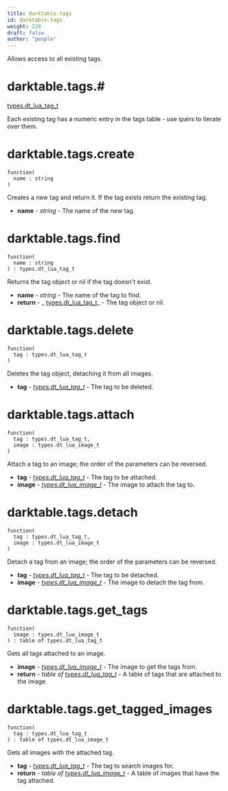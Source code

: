 ```yaml
---
title: darktable.tags
id: darktable.tags
weight: 230
draft: false
author: "people"
---
```


Allows access to all existing tags.

# darktable.tags.#

[types.dt_lua_tag_t](../../types/dt_lua_tag_t)

Each existing tag has a numeric entry in the tags table - use ipairs to iterate over them.

# darktable.tags.create

```
function(
  name : string
)
```

Creates a new tag and return it. If the tag exists return the existing tag.

* **name** - _string_ - The name of the new tag.

# darktable.tags.find

```
function(
  name : string
) : types.dt_lua_tag_t
```

Returns the tag object or nil if the tag doesn't exist.

* **name** - _string_ - The name of the tag to find.
* **return** - _
[types.dt_lua_tag_t](../../types/dt_lua_tag_t)_ - The tag object or nil.

# darktable.tags.delete

```
function(
  tag : types.dt_lua_tag_t
)
```

Deletes the tag object, detaching it from all images.

* **tag** - _[types.dt_lua_tag_t](../../types/dt_lua_tag_t)_ - The tag to be deleted.

# darktable.tags.attach

```
function(
  tag : types.dt_lua_tag_t,
  image : types.dt_lua_image_t
)
```

Attach a tag to an image; the order of the parameters can be reversed.

* **tag** - _[types.dt_lua_tag_t](../../types/dt_lua_tag_t)_ - The tag to be attached.
* **image** - _[types.dt_lua_image_t](../../types/dt_lua_image_t)_ - The image to attach the tag to.

# darktable.tags.detach

```
function(
  tag : types.dt_lua_tag_t,
  image : types.dt_lua_image_t
)
```

Detach a tag from an image; the order of the parameters can be reversed.

* **tag** - _[types.dt_lua_tag_t](../../types/dt_lua_tag_t)_ - The tag to be detached.
* **image** - _[types.dt_lua_image_t](../../types/dt_lua_image_t)_ - The image to detach the tag from.

# darktable.tags.get_tags

```
function(
  image : types.dt_lua_image_t
) : table of types.dt_lua_tag_t
```

Gets all tags attached to an image.

* **image** - _[types.dt_lua_image_t](../../types/dt_lua_image_t)_ - The image to get the tags from.
* **return** - _table of [types.dt_lua_tag_t](../../types/dt_lua_tag_t)_ - A table of tags that are attached to the image.

# darktable.tags.get_tagged_images

```
function(
  tag : types.dt_lua_tag_t
) : table of types.dt_lua_image_t
```

Gets all images with the attached tag.

* **tag** - _[types.dt_lua_tag_t](../../types/dt_lua_tag_t)_ - The tag to search images for.
* **return** - _table of [types.dt_lua_image_t](../../types/dt_lua_image_t)_ - A table of images that have the tag attached.
